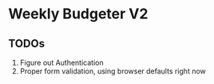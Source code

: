 # Weekly Budgeter V2

## TODOs

1. Figure out Authentication
1. Proper form validation, using browser defaults right now
